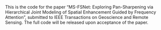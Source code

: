 This is the code for the paper “MS-FSNet: Exploring Pan-Sharpening via Hierarchical Joint Modeling of Spatial Enhancement Guided by Frequency Attention”, submitted to IEEE Transactions on Geoscience and Remote Sensing. The full code will be released upon acceptance of the paper.

